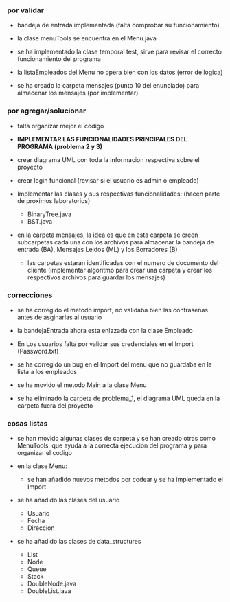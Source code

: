 
### por validar

- bandeja de entrada implementada (falta comprobar su funcionamiento)

- la clase menuTools se encuentra en el Menu.java

- se ha implementado la clase temporal test, sirve para revisar el correcto funcionamiento del programa

- la listaEmpleados del Menu no opera bien con los datos (error de logica)

- se ha creado la carpeta mensajes (punto 10 del enunciado) para almacenar los mensajes (por implementar)


### por agregar/solucionar

- falta organizar mejor el codigo

- **IMPLEMENTAR LAS FUNCIONALIDADES PRINCIPALES DEL PROGRAMA (problema 2 y 3)**

- crear diagrama UML con toda la informacion respectiva sobre el proyecto

- crear login funcional (revisar si el usuario es admin o empleado)

- Implementar las clases y sus respectivas funcionalidades: (hacen parte de proximos laboratorios)
  - BinaryTree.java
  - BST.java

- en la carpeta mensajes, la idea es que en esta carpeta se creen subcarpetas cada una con los archivos para almacenar la bandeja de entrada (BA), Mensajes Leidos (ML) y los Borradores (B)
  - las carpetas estaran identificadas con el numero de documento del cliente (implementar algoritmo para crear una carpeta y crear los respectivos archivos para guardar los mensajes)



### correcciones

- se ha corregido el metodo import, no validaba bien las contraseñas antes de asginarlas al usuario

- la bandejaEntrada ahora esta enlazada con la clase Empleado

- En Los usuarios falta por validar sus credenciales en el Import (Password.txt)

- se ha corregido un bug en el Import del menu que no guardaba en la lista a los empleados

- se ha movido el metodo Main a la clase Menu

- se ha eliminado la carpeta de problema_1, el diagrama UML queda en la carpeta fuera del proyecto

### cosas listas

- se han movido algunas clases de carpeta y se han creado otras como MenuTools, que ayuda a la correcta ejecucion del programa y para organizar el codigo

- en la clase Menu:
  - se han añadido nuevos metodos por codear y se ha implementado el Import

- se ha añadido las clases del usuario
  - Usuario
  - Fecha
  - Direccion

- se ha añadido las clases de data_structures
  - List
  - Node
  - Queue
  - Stack
  - DoubleNode.java
  - DoubleList.java